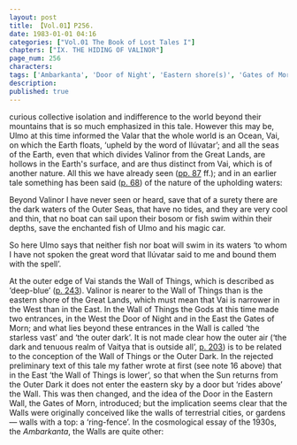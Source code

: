```yaml
---
layout: post
title: 【Vol.01】P256.
date: 1983-01-01 04:16
categories: ["Vol.01 The Book of Lost Tales I"]
chapters: ["IX. THE HIDING OF VALINOR"]
page_num: 256
characters: 
tags: ['Ambarkanta', 'Door of Night', 'Eastern shore(s)', 'Gates of Morn', 'Great Lands', 'Ilúvatar', 'Mountains of Valinor', 'Outer Dark', 'Outer Sea(s)', 'Ulmo', 'Vai', 'Vaitya']
description: 
published: true
---
```


<p style="text-indent: 0;">
curious collective isolation and indifference to the world beyond their mountains that is so much emphasized in this tale. However this may be, Ulmo at this time informed the Valar that the whole world is an Ocean, Vai, on which the Earth floats, ‘upheld by the word of Ilúvatar’; and all the seas of the Earth, even that which divides Valinor from the Great Lands, are hollows in the Earth's surface, and are thus distinct from Vai, which is of another nature. All this we have already seen (<a href="{{site.baseurl}}/vol01-p87">pp. 87</a> ff.); and in an earlier tale something has been said (<a href="{{site.baseurl}}/vol01-p68">p. 68</a>) of the nature of the upholding waters:
</p>

Beyond Valinor I have never seen or heard, save that of a surety there are the dark waters of the Outer Seas, that have no tides, and they are very cool and thin, that no boat can sail upon their bosom or fish swim within their depths, save the enchanted fish of Ulmo and his magic car.

So here Ulmo says that neither fish nor boat will swim in its waters ‘to whom I have not spoken the great word that Ilúvatar said to me and bound them with the spell’.

At the outer edge of Vai stands the Wall of Things, which is described as ‘deep-blue’ ([p. 243]({{site.baseurl}}/vol01-p243)). Valinor is nearer to the Wall of Things than is the eastern shore of the Great Lands, which must mean that Vai is narrower in the West than in the East. In the Wall of Things the Gods at this time made two entrances, in the West the Door of Night and in the East the Gates of Morn; and what lies beyond these entrances in the Wall is called ‘the starless vast’ and ‘the outer dark’. It is not made clear how the outer air (‘the dark and tenuous realm of Vaitya that is outside all’, [p. 203]({{site.baseurl}}/vol01-p203)) is to be related to the conception of the Wall of Things or the Outer Dark. In the rejected preliminary text of this tale my father wrote at first (see note 16 above) that in the East ‘the Wall of Things is lower’, so that when the Sun returns from the Outer Dark it does not enter the eastern sky by a door but ‘rides above’ the Wall. This was then changed, and the idea of the Door in the Eastern Wall, the Gates of Morn, introduced; but the implication seems clear that the Walls were originally conceived like the walls of terrestrial cities, or gardens — walls with a top: a ‘ring-fence’. In the cosmological essay of the 1930s, the <I>Ambarkanta</I>, the Walls are quite other:

